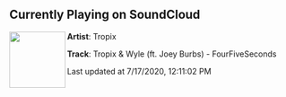 ## Currently Playing on SoundCloud

[<img align="left" width="100" src="https://i1.sndcdn.com/artworks-vcevL03c4YCbz3jM-IPV6Sw-t50x50.jpg">](https://soundcloud.com/tropixofficial/fourfiveseconds)

**Artist**: Tropix 

**Track**: Tropix & Wyle (ft. Joey Burbs) - FourFiveSeconds

Last updated at 7/17/2020, 12:11:02 PM
